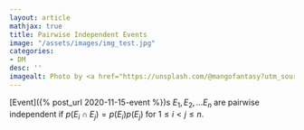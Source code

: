 ```yaml
---
layout: article
mathjax: true
title: Pairwise Independent Events
image: "/assets/images/img_test.jpg"
categories:
- DM
desc: '' 
imagealt: Photo by <a href="https://unsplash.com/@mangofantasy?utm_source=unsplash&utm_medium=referral&utm_content=creditCopyText">Tim Johnson</a> on <a href="https://unsplash.com/s/photos/logic?utm_source=unsplash&utm_medium=referral&utm_content=creditCopyText">Unsplash</a>
---
```


[Event]({% post_url 2020-11-15-event %})s $E_1, E_2, \dots E_n$ are pairwise independent if $p(E_i \cap E_j) = p(E_i)p(E_j)$ for $1 \le i < j \le n$.